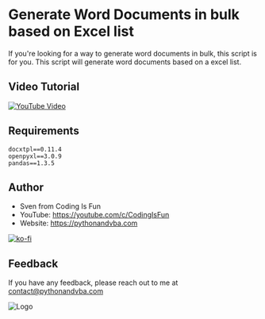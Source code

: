 # Generate Word Documents in bulk based on Excel list

If you're looking for a way to generate word documents in bulk, this script is for you. This script will generate word documents based on a excel list.

## Video Tutorial
[![YouTube Video](https://img.youtube.com/vi/Zy9sx4GvjUY/0.jpg)](https://youtu.be/Zy9sx4GvjUY)


## Requirements
```
docxtpl==0.11.4
openpyxl==3.0.9
pandas==1.3.5
```

## Author

- Sven from Coding Is Fun
- YouTube: https://youtube.com/c/CodingIsFun
- Website: https://pythonandvba.com

[![ko-fi](https://ko-fi.com/img/githubbutton_sm.svg)](https://ko-fi.com/X7X47Q0EG)

## Feedback

If you have any feedback, please reach out to me at contact@pythonandvba.com


![Logo](https://www.pythonandvba.com/banner-img)

